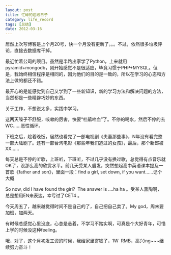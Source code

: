 ```yaml
---
layout: post
title: 忙碌的这段日子
category: life_record
tags: [总结]
date: 2012-03-16
---
```

<p>居然上次写博客是上个月20号，快一个月没有更新了。。。不过，依然很多垃圾评论，直接去数据库干掉。</p>
<p>最近忙着公司的项目。虽然是半路出家学了Python，上来就用pyramid+mongodb，刚开始感觉不是很适应，毕竟习惯于PHP+MYSQL。但是，我始终相信程序是相同的，因为他们的目的是一致的，所以在学习的心态和方法上做的都还不错。</p>
<p>最开心的是能感觉到自己又学到了一些新知识，新的学习方法和解决问题的方法，当然都是一些精辟巧妙的东西。</p>
<p>关于工作，不想说太多，实践中学习。</p>
<p>这两天嗓子不舒服，咳嗽的厉害，快要&ldquo;杜鹃啼血&rdquo;了。不停的喝水，然后不停的去WC&hellip;&hellip;恶性循环。</p>
<p>下班之后，趁着晚饭，居然也看完了一部电视剧《夫妻那些事》，N年没有看完整一部大陆剧了。还有一部台湾电影《那些年我们追过的女孩》，最后，那个新郎被XX&hellip;&hellip;</p>
<p>每天总是不停的听歌，上班听，下班听，不过几乎没有换过歌，总觉得有点音乐就OK了，没那么高的欣赏水平。前几天受某人启发，突然想起高中英语课本提及一首歌《father and son》，里面一段：find a girl, set down, if you want&hellip;&hellip;记个大概</p>
<p>So now, did I have found the girl? &nbsp;The answer is ....ha ha 。受某人熏陶啊，总是想用EN来表达，幸亏过了CET4 。</p>
<p>今天周五了，越来越觉得时间不是自己的了，自己把自己卖了。My god，周末要加班，加两天。</p>
<p>有时候总感觉心里没底，心总是悬着，不学习不踏实啊，可真是个大好青年，可惜上学的时候没这种feeling。</p>
<p>哦，对了，这个月初发工资的时候，我给家里寄钱了，1W &nbsp;RMB，高兴ing~~~继续努力奋斗！</p>
